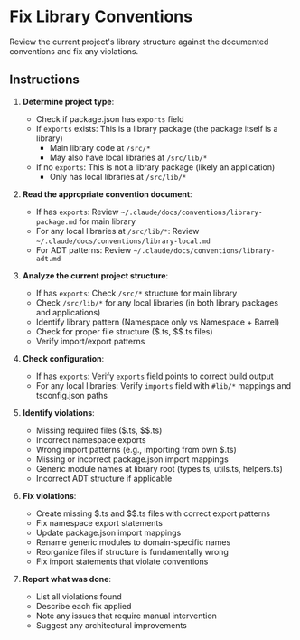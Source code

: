 # Fix Library Conventions

Review the current project's library structure against the documented conventions and fix any violations.

## Instructions

1. **Determine project type**:
   - Check if package.json has `exports` field
   - If `exports` exists: This is a library package (the package itself is a library)
     - Main library code at `/src/*`
     - May also have local libraries at `/src/lib/*`
   - If no `exports`: This is not a library package (likely an application)
     - Only has local libraries at `/src/lib/*`

2. **Read the appropriate convention document**:
   - If has `exports`: Review `~/.claude/docs/conventions/library-package.md` for main library
   - For any local libraries at `/src/lib/*`: Review `~/.claude/docs/conventions/library-local.md`
   - For ADT patterns: Review `~/.claude/docs/conventions/library-adt.md`

3. **Analyze the current project structure**:
   - If has `exports`: Check `/src/*` structure for main library
   - Check `/src/lib/*` for any local libraries (in both library packages and applications)
   - Identify library pattern (Namespace only vs Namespace + Barrel)
   - Check for proper file structure ($.ts, $$.ts files)
   - Verify import/export patterns

4. **Check configuration**:
   - If has `exports`: Verify `exports` field points to correct build output
   - For any local libraries: Verify `imports` field with `#lib/*` mappings and tsconfig.json paths

5. **Identify violations**:
   - Missing required files ($.ts, $$.ts)
   - Incorrect namespace exports
   - Wrong import patterns (e.g., importing from own $.ts)
   - Missing or incorrect package.json import mappings
   - Generic module names at library root (types.ts, utils.ts, helpers.ts)
   - Incorrect ADT structure if applicable

6. **Fix violations**:
   - Create missing $.ts and $$.ts files with correct export patterns
   - Fix namespace export statements
   - Update package.json import mappings
   - Rename generic modules to domain-specific names
   - Reorganize files if structure is fundamentally wrong
   - Fix import statements that violate conventions

7. **Report what was done**:
   - List all violations found
   - Describe each fix applied
   - Note any issues that require manual intervention
   - Suggest any architectural improvements
